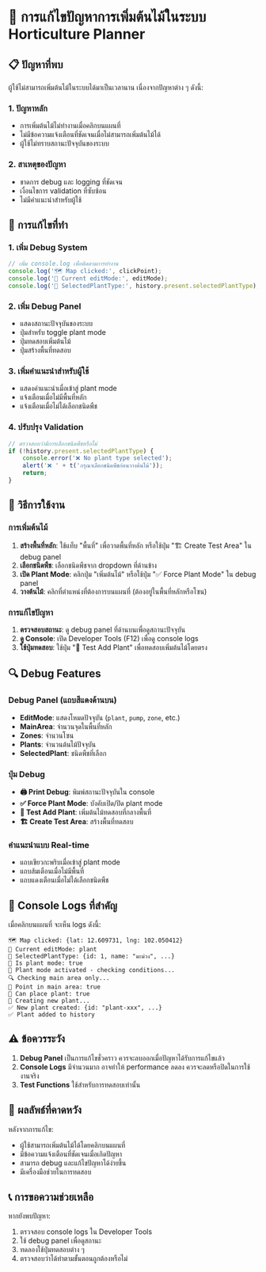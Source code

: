 # 🌱 การแก้ไขปัญหาการเพิ่มต้นไม้ในระบบ Horticulture Planner

## 📋 ปัญหาที่พบ

ผู้ใช้ไม่สามารถเพิ่มต้นไม้ในระบบได้มาเป็นเวลานาน เนื่องจากปัญหาต่าง ๆ ดังนี้:

### 1. ปัญหาหลัก
- การเพิ่มต้นไม้ไม่ทำงานเมื่อคลิกบนแผนที่
- ไม่มีข้อความแจ้งเตือนที่ชัดเจนเมื่อไม่สามารถเพิ่มต้นไม้ได้
- ผู้ใช้ไม่ทราบสถานะปัจจุบันของระบบ

### 2. สาเหตุของปัญหา
- ขาดการ debug และ logging ที่ชัดเจน
- เงื่อนไขการ validation ที่ซับซ้อน
- ไม่มีคำแนะนำสำหรับผู้ใช้

## 🔧 การแก้ไขที่ทำ

### 1. เพิ่ม Debug System
```typescript
// เพิ่ม console.log เพื่อติดตามการทำงาน
console.log('🗺️ Map clicked:', clickPoint);
console.log('📍 Current editMode:', editMode);
console.log('🌱 SelectedPlantType:', history.present.selectedPlantType);
```

### 2. เพิ่ม Debug Panel
- แสดงสถานะปัจจุบันของระบบ
- ปุ่มสำหรับ toggle plant mode
- ปุ่มทดสอบเพิ่มต้นไม้
- ปุ่มสร้างพื้นที่ทดสอบ

### 3. เพิ่มคำแนะนำสำหรับผู้ใช้
- แสดงคำแนะนำเมื่อเข้าสู่ plant mode
- แจ้งเตือนเมื่อไม่มีพื้นที่หลัก
- แจ้งเตือนเมื่อไม่ได้เลือกชนิดพืช

### 4. ปรับปรุง Validation
```typescript
// ตรวจสอบว่ามีการเลือกชนิดพืชหรือไม่
if (!history.present.selectedPlantType) {
    console.error('❌ No plant type selected');
    alert('❌ ' + t('กรุณาเลือกชนิดพืชก่อนวางต้นไม้'));
    return;
}
```

## 🚀 วิธีการใช้งาน

### การเพิ่มต้นไม้
1. **สร้างพื้นที่หลัก**: ใช้แท็บ "พื้นที่" เพื่อวาดพื้นที่หลัก หรือใช้ปุ่ม "🏗️ Create Test Area" ใน debug panel
2. **เลือกชนิดพืช**: เลือกชนิดพืชจาก dropdown ที่ด้านข้าง
3. **เปิด Plant Mode**: คลิกปุ่ม "เพิ่มต้นไม้" หรือใช้ปุ่ม "✅ Force Plant Mode" ใน debug panel
4. **วางต้นไม้**: คลิกที่ตำแหน่งที่ต้องการบนแผนที่ (ต้องอยู่ในพื้นที่หลักหรือโซน)

### การแก้ไขปัญหา
1. **ตรวจสอบสถานะ**: ดู debug panel ที่ด้านบนเพื่อดูสถานะปัจจุบัน
2. **ดู Console**: เปิด Developer Tools (F12) เพื่อดู console logs
3. **ใช้ปุ่มทดสอบ**: ใช้ปุ่ม "🧪 Test Add Plant" เพื่อทดสอบเพิ่มต้นไม้โดยตรง

## 🔍 Debug Features

### Debug Panel (แถบสีแดงด้านบน)
- **EditMode**: แสดงโหมดปัจจุบัน (`plant`, `pump`, `zone`, etc.)
- **MainArea**: จำนวนจุดในพื้นที่หลัก
- **Zones**: จำนวนโซน
- **Plants**: จำนวนต้นไม้ปัจจุบัน
- **SelectedPlant**: ชนิดพืชที่เลือก

### ปุ่ม Debug
- **🖨️ Print Debug**: พิมพ์สถานะปัจจุบันใน console
- **✅ Force Plant Mode**: บังคับเปิด/ปิด plant mode
- **🧪 Test Add Plant**: เพิ่มต้นไม้ทดสอบที่กลางพื้นที่
- **🏗️ Create Test Area**: สร้างพื้นที่ทดสอบ

### คำแนะนำแบบ Real-time
- แถบเขียวกะพริบเมื่อเข้าสู่ plant mode
- แถบส้มเตือนเมื่อไม่มีพื้นที่
- แถบแดงเตือนเมื่อไม่ได้เลือกชนิดพืช

## 📝 Console Logs ที่สำคัญ

เมื่อคลิกบนแผนที่ จะเห็น logs ดังนี้:
```
🗺️ Map clicked: {lat: 12.609731, lng: 102.050412}
📍 Current editMode: plant
🌱 SelectedPlantType: {id: 1, name: "มะม่วง", ...}
🌿 Is plant mode: true
🌱 Plant mode activated - checking conditions...
🔍 Checking main area only...
🎯 Point in main area: true
🚦 Can place plant: true
🌱 Creating new plant...
✅ New plant created: {id: "plant-xxx", ...}
✅ Plant added to history
```

## ⚠️ ข้อควรระวัง

1. **Debug Panel** เป็นการแก้ไขชั่วคราว ควรจะลบออกเมื่อปัญหาได้รับการแก้ไขแล้ว
2. **Console Logs** มีจำนวนมาก อาจทำให้ performance ลดลง ควรจะลดหรือปิดในการใช้งานจริง
3. **Test Functions** ใช้สำหรับการทดสอบเท่านั้น

## 🎯 ผลลัพธ์ที่คาดหวัง

หลังจากการแก้ไข:
- ผู้ใช้สามารถเพิ่มต้นไม้ได้โดยคลิกบนแผนที่
- มีข้อความแจ้งเตือนที่ชัดเจนเมื่อเกิดปัญหา
- สามารถ debug และแก้ไขปัญหาได้ง่ายขึ้น
- มีเครื่องมือช่วยในการทดสอบ

## 📞 การขอความช่วยเหลือ

หากยังพบปัญหา:
1. ตรวจสอบ console logs ใน Developer Tools
2. ใช้ debug panel เพื่อดูสถานะ
3. ทดลองใช้ปุ่มทดสอบต่าง ๆ
4. ตรวจสอบว่าได้ทำตามขั้นตอนถูกต้องหรือไม่ 